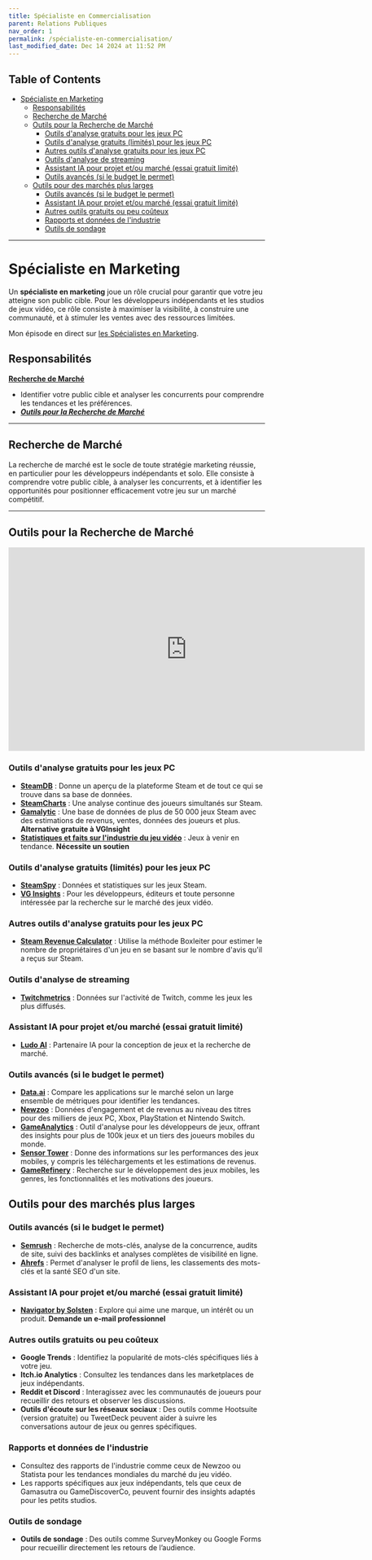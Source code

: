 ```yaml
---
title: Spécialiste en Commercialisation
parent: Relations Publiques
nav_order: 1
permalink: /spécialiste-en-commercialisation/
last_modified_date: Dec 14 2024 at 11:52 PM
---
```


## Table of Contents
- [Spécialiste en Marketing](#spécialiste-en-marketing)
  - [Responsabilités](#responsabilités)
  - [Recherche de Marché](#recherche-de-marché)
  - [Outils pour la Recherche de Marché](#outils-pour-la-recherche-de-marché)
    - [Outils d'analyse gratuits pour les jeux PC](#outils-danalyse-gratuits-pour-les-jeux-pc)
    - [Outils d'analyse gratuits (limités) pour les jeux PC](#outils-danalyse-gratuits-limités-pour-les-jeux-pc)
    - [Autres outils d'analyse gratuits pour les jeux PC](#autres-outils-danalyse-gratuits-pour-les-jeux-pc)
    - [Outils d'analyse de streaming](#outils-danalyse-de-streaming)
    - [Assistant IA pour projet et/ou marché (essai gratuit limité)](#assistant-ia-pour-projet-etou-marché-essai-gratuit-limité)
    - [Outils avancés (si le budget le permet)](#outils-avancés-si-le-budget-le-permet)
  - [Outils pour des marchés plus larges](#outils-pour-des-marchés-plus-larges)
    - [Outils avancés (si le budget le permet)](#outils-avancés-si-le-budget-le-permet-1)
    - [Assistant IA pour projet et/ou marché (essai gratuit limité)](#assistant-ia-pour-projet-etou-marché-essai-gratuit-limité-1)
    - [Autres outils gratuits ou peu coûteux](#autres-outils-gratuits-ou-peu-coûteux)
    - [Rapports et données de l'industrie](#rapports-et-données-de-lindustrie)
    - [Outils de sondage](#outils-de-sondage)

---

# Spécialiste en Marketing  

Un **spécialiste en marketing** joue un rôle crucial pour garantir que votre jeu atteigne son public cible. Pour les développeurs indépendants et les studios de jeux vidéo, ce rôle consiste à maximiser la visibilité, à construire une communauté, et à stimuler les ventes avec des ressources limitées.  

Mon épisode en direct sur [les Spécialistes en Marketing](https://www.youtube.com/watch?v=Z5HWpnfLmn0).

## Responsabilités  

[**Recherche de Marché**](#recherche-de-marche)  
- Identifier votre public cible et analyser les concurrents pour comprendre les tendances et les préférences.  
- [***Outils pour la Recherche de Marché***](#outils-pour-la-recherche-de-marche)  

---

## Recherche de Marché  

La recherche de marché est le socle de toute stratégie marketing réussie, en particulier pour les développeurs indépendants et solo. Elle consiste à comprendre votre public cible, à analyser les concurrents, et à identifier les opportunités pour positionner efficacement votre jeu sur un marché compétitif.  

---

## Outils pour la Recherche de Marché  

<iframe width="700" height="400" src="https://www.youtube.com/embed/CkPVQvso3iA" title="Comment Utiliser les Outils d&#39;Analyse du Marché Steam Pour Votre Jeu" frameborder="0" allow="accelerometer; autoplay; clipboard-write; encrypted-media; gyroscope; picture-in-picture; web-share" referrerpolicy="strict-origin-when-cross-origin" allowfullscreen></iframe>

### Outils d'analyse gratuits pour les jeux PC  
- [**SteamDB**](https://steamdb.info/) : Donne un aperçu de la plateforme Steam et de tout ce qui se trouve dans sa base de données.  
- [**SteamCharts**](https://steamcharts.com/) : Une analyse continue des joueurs simultanés sur Steam.  
- [**Gamalytic**](https://gamalytic.com/) : Une base de données de plus de 50 000 jeux Steam avec des estimations de revenus, ventes, données des joueurs et plus. **Alternative gratuite à VGInsight**  
- [**Statistiques et faits sur l'industrie du jeu vidéo**](https://games-stats.com/) : Jeux à venir en tendance. **Nécessite un soutien**  

### Outils d'analyse gratuits (limités) pour les jeux PC  
- [**SteamSpy**](https://steamspy.com/) : Données et statistiques sur les jeux Steam.  
- [**VG Insights**](https://vginsights.com/) : Pour les développeurs, éditeurs et toute personne intéressée par la recherche sur le marché des jeux vidéo.  

### Autres outils d'analyse gratuits pour les jeux PC  
- [**Steam Revenue Calculator**](https://steam-revenue-calculator.com/) : Utilise la méthode Boxleiter pour estimer le nombre de propriétaires d'un jeu en se basant sur le nombre d'avis qu'il a reçus sur Steam.  

### Outils d'analyse de streaming  
- [**Twitchmetrics**](https://www.twitchmetrics.net/) : Données sur l'activité de Twitch, comme les jeux les plus diffusés.  

### Assistant IA pour projet et/ou marché (essai gratuit limité)  
- [**Ludo AI**](https://app.ludo.ai/trends) : Partenaire IA pour la conception de jeux et la recherche de marché.  

### Outils avancés (si le budget le permet)  
- [**Data.ai**](https://www.data.ai/) : Compare les applications sur le marché selon un large ensemble de métriques pour identifier les tendances.  
- [**Newzoo**](https://newzoo.com/) : Données d'engagement et de revenus au niveau des titres pour des milliers de jeux PC, Xbox, PlayStation et Nintendo Switch.  
- [**GameAnalytics**](https://gameanalytics.com/) : Outil d'analyse pour les développeurs de jeux, offrant des insights pour plus de 100k jeux et un tiers des joueurs mobiles du monde.  
- [**Sensor Tower**](https://sensortower.com/) : Donne des informations sur les performances des jeux mobiles, y compris les téléchargements et les estimations de revenus.  
- [**GameRefinery**](https://www.gamerefinery.com/) : Recherche sur le développement des jeux mobiles, les genres, les fonctionnalités et les motivations des joueurs.  

## Outils pour des marchés plus larges  

### Outils avancés (si le budget le permet)  
- [**Semrush**](https://www.semrush.com/) : Recherche de mots-clés, analyse de la concurrence, audits de site, suivi des backlinks et analyses complètes de visibilité en ligne.  
- [**Ahrefs**](https://ahrefs.com/) : Permet d'analyser le profil de liens, les classements des mots-clés et la santé SEO d'un site.  

### Assistant IA pour projet et/ou marché (essai gratuit limité)  
- [**Navigator by Solsten**](https://navigator.solsten.io/) : Explore qui aime une marque, un intérêt ou un produit. **Demande un e-mail professionnel**  

### Autres outils gratuits ou peu coûteux  
- **Google Trends** : Identifiez la popularité de mots-clés spécifiques liés à votre jeu.  
- **Itch.io Analytics** : Consultez les tendances dans les marketplaces de jeux indépendants.  
- **Reddit et Discord** : Interagissez avec les communautés de joueurs pour recueillir des retours et observer les discussions.  
- **Outils d'écoute sur les réseaux sociaux** : Des outils comme Hootsuite (version gratuite) ou TweetDeck peuvent aider à suivre les conversations autour de jeux ou genres spécifiques.  

### Rapports et données de l'industrie  
- Consultez des rapports de l'industrie comme ceux de Newzoo ou Statista pour les tendances mondiales du marché du jeu vidéo.  
- Les rapports spécifiques aux jeux indépendants, tels que ceux de Gamasutra ou GameDiscoverCo, peuvent fournir des insights adaptés pour les petits studios.  

### Outils de sondage  
- **Outils de sondage** : Des outils comme SurveyMonkey ou Google Forms pour recueillir directement les retours de l’audience.  
